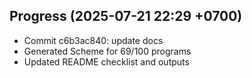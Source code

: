 ## Progress (2025-07-21 22:29 +0700)
- Commit c6b3ac840: update docs
- Generated Scheme for 69/100 programs
- Updated README checklist and outputs
